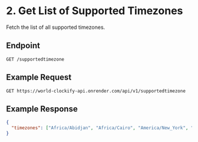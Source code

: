 # 2. Get List of Supported Timezones

Fetch the list of all supported timezones.

## Endpoint

```http
GET /supportedtimezone
```

## Example Request

```http
GET https://world-clockify-api.onrender.com/api/v1/supportedtimezone
```

## Example Response

```json
{
  "timezones": ["Africa/Abidjan", "Africa/Cairo", "America/New_York", "Europe/London", ...]
}
```
